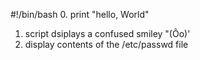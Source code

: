 #!/bin/bash
0. print "hello, World"
1. script dsiplays a confused smiley "(Ôo)'
2. display contents of the /etc/passwd file
